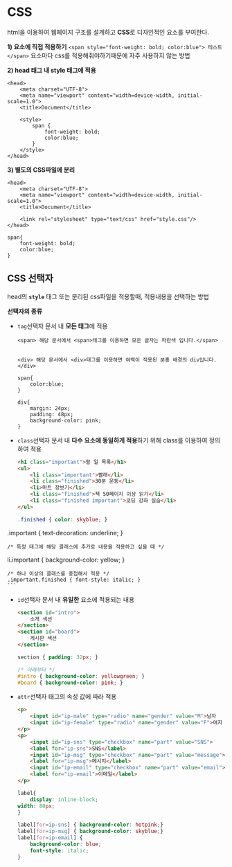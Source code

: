 # CSS
html을 이용하여 웹페이지 구조를 설계하고 **CSS**로 디자인적인 요소를 부여한다.

**1) 요소에 직접 적용하기**
	```<span style="font-weight: bold; color:blue"> 테스트 </span>```
	요소마다 css를 적용해줘야하기때문에 자주 사용하지 않는 방법

**2) head 태그 내 style 태그에 적용**
``` 
<head>
	<meta charset="UTF-8">
    <meta name="viewport" content="width=device-width, initial-scale=1.0">
    <title>Document</title>

    <style>
    	span {
    		font-weight: bold;
    		color:blue;
    	}
    </style>
</head>
```

**3) 별도의 CSS파일에 분리**
``` 
<head>
	<meta charset="UTF-8">
    <meta name="viewport" content="width=device-width, initial-scale=1.0">
    <title>Document</title>

    <link rel="stylesheet" type="text/css" href="style.css"/>
</head>
```
```
span{
	font-weight: bold;
    color:blue;
}
```

## CSS 선택자
head의 **```style```** 태그 또는 분리된 css파일을 적용할때, 적용내용을 선택하는 방법

**선택자의 종류**
* ```tag```선택자
	문서 내 **모든 태그**에 적용
	
	```
	<span> 해당 문서에서 <span>태그를 이용하면 모든 글자는 파란색 입니다.</span>
	

	<div> 해당 문서에서 <div>태그를 이용하면 여백이 적용된 분홍 배경의 div입니다.</div>
	```

	```
	span{
		color:blue;
	}

	div{
		margin: 24px;
		padding: 48px;
		background-color: pink;
	}

	```



* ```class```선택자
	문서 내 **다수 요소에 동일하게 적용**하기 위해 class를 이용하여 정의하여 적용
	
	```html
	<h1 class="important">할 일 목록</h1>
	<ul>
		<li class="important">빨래</li>
		<li class="finished">30분 운동</li>
		<li>마트 장보기</li>
		<li class="finished">책 50페이지 이상 읽기</li>
		<li class="finished important">코딩 강좌 실습</li>	
	</ul>
	```
	```css
	.finished { color: skyblue; }
.important { text-decoration: underline; }
	
	/* 특정 태그에 해당 클래스에 추가로 내용을 적용하고 싶을 때 */
li.important { background-color: yellow; }
	
	/* 하나 이상의 클래스를 중첩해서 적용 */
	.important.finished { font-style: italic; }
	```



* ```id```선택자
	문서 내 **유일한** 요소에 적용되는 내용
	
	```html
	<section id="intro">
		소개 섹션
	</section>
	<section id="board">
		게시판 섹션
	</section>
	```
	
	```css
	section { padding: 32px; }
	
	/* 아래부터 */
	#intro { background-color: yellowgreen; }
	#board { background-color: pink; }
	```

* ```attr```선택자
	태그의 속성 값에 따라 적용
	```html
	<p>
		<input id="ip-male" type="radio" name="gender" value="M">남자    
		<input id="ip-female" type="radio" name="gender" value="F">여자
	</p>
	<p>
		<input id="ip-sns" type="checkbox" name="part" value="SNS">
		<label for="ip-sns">SNS</label>
		<input id="ip-msg" type="checkbox" name="part" value="message">
		<label for="ip-msg">메시지</label>
		<input id="ip-email" type="checkbox" name="part" value="email">
		<label for="ip-email">이메일</label>
	</p>
	```
	
	```css
	label{
		display: inline-block;
  	width: 80px;
	}

	label[for=ip-sns] { background-color: hotpink;}
	label[for=ip-msg] { background-color: skyblue;}
	label[for=ip-email] { 
    	background-color: blue;
    	font-style: italic;
	}
	```
	
	